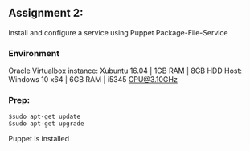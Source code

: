 ## Assignment 2:
Install and configure a service using Puppet Package-File-Service

### Environment
Oracle Virtualbox instance: Xubuntu 16.04 | 1GB RAM | 8GB  HDD
Host: Windows 10 x64 | 6GB RAM | i5345 CPU@3.10GHz

### Prep:
    $sudo apt-get update
    $sudo apt-get upgrade

Puppet is installed
